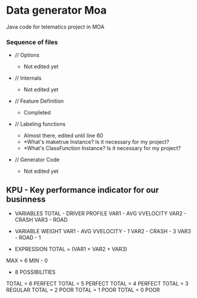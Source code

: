# Data generator Moa
Java code for telematics project in MOA

### Sequence of files
- // Options
   - Not edited yet
    
- // Internals
   - Not edited yet
    
- // Feature Definition 
    - Completed

- // Labeling functions
    - Almost there, edited until line 60
    - *What's maketrue Instance? Is it necessary for my project?
    - *What's ClassFunction Instance? Is it necessary for my project? 
    
- // Generator Code
   - Not edited yet

## KPU - Key performance indicator for our businness

- VARIABLES
TOTAL - DRIVER PROFILE
VAR1  - AVG VVELOCITY
VAR2 - CRASH
VAR3 - ROAD

- VARIABLE WEIGHT
VAR1  - AVG VVELOCITY - 1 
VAR2 - CRASH - 3
VAR3 - ROAD - 1

- EXPRESSION
TOTAL =  (VAR1 + VAR2 + VAR3) 

MAX  = 6 MIN - 0
- 8 POSSIBILITIES

TOTAL = 6
PERFECT
TOTAL = 5
PERFECT
TOTAL = 4
PERFECT
TOTAL = 3
REGULAR
TOTAL = 2
POOR
TOTAL = 1
POOR
TOTAL = 0
POOR
